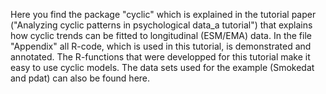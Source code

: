 
Here you find the package "cyclic" which is explained in the tutorial paper ("Analyzing cyclic patterns in psychological data_a tutorial") that explains how cyclic trends can be fitted to longitudinal (ESM/EMA) data.
In the file "Appendix" all R-code, which is used in this tutorial, is demonstrated and annotated. 
The R-functions that were developped for this tutorial make it easy to use cyclic models. 
The data sets used for the example (Smokedat and pdat) can also be found here.
